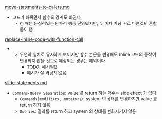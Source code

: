 [move-statements-to-callers.md](/8-moving-functions/4-move-statements-to-callers.md)

- 코드가 바뀌면서 함수의 경계도 바뀐다
  - 한 때는 응집력있는 원자적 행동 단위였지만, 두 가지 이상 서로 다른것의 혼합물이 됌

[replace-inline-code-with-function-call](/8-moving-functions/5-replace-inline-code-with-function-call.md)

- - 우연의 일치로 유사하게 보이지만 함수 본문을 변경해도 Inline 코드의 동작이 변경되지 않을 것으로 예상되는 경우는 예외이다
    - TODO: 예시필요
    - 예시가 잘 와닿지 않음

[slide-statements.md](/8-moving-functions/6-slide-statements.md)

- `Command-Query Separation`: value 를 return 하는 함수는 side effect 가 없다
  - `Commands(modifiers, mutators)`: system 의 상태를 변경하지만 value 를 return 하지 않음
  - `Queries`: 결과를 return 하고 system 의 상태를 변화시키지 않음
